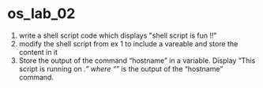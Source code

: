 # os_lab_02
1. write a shell script code which displays "shell script is fun !!"
2. modify the shell script from ex 1 to include a vareable and store the content in it 
3. Store the output of the command “hostname” in a variable. Display “This script is running on _.” where “_” is the output of the “hostname” command.
